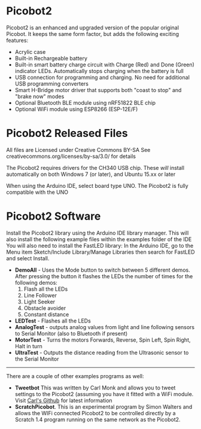 Picobot2
=======
Picobot2 is an enhanced and upgraded version of the popular original Picobot. It keeps the same form factor, but adds the following exciting features:

 - Acrylic case
 - Built-in Rechargeable battery
 - Built-in smart battery charge circuit with Charge (Red) and Done
   (Green) indicator LEDs. Automatically stops charging when the battery
   is full
 - USB connection for programming and charging. No need for additional
   USB programming converters
 - Smart H-Bridge motor driver that supports both "coast to stop" and
   "brake now" modes
 - Optional Bluetooth BLE module using nRF51822 BLE chip
 - Optional WiFi module using ESP8266 (ESP-12E/F)

Picobot2 Released Files
======================
All files are Licensed under Creative Commons BY-SA
See creativecommons.org/licenses/by-sa/3.0/ for details

The Picobot2 requires drivers for the CH340 USB chip. These *will* install automatically on both Windows 7 (or later), and Ubuntu 15.xx or later

When using the Arduino IDE, select board type UNO. The Picobot2 is fully compatible with the UNO


Picobot2 Software
================
Install the Picobot2 library using the Arduino IDE library manager.
This will also install the following example files within the examples folder of the IDE
You will also need to install the FastLED library: In the Arduino IDE, go to the Menu item Sketch/Include Library/Manage Libraries then search for FastLED and select Install.

 - **DemoAll** - Uses the Mode button to switch between 5 different demos.
   After pressing the button it flashes the LEDs the number of times for
   the following demos:
   	1. Flash all the LEDs
   	2. Line Follower
   	3. Light Seeker
   	4. Obstacle avoider
   	5. Constant distance
 - **LEDTest** - Flashes all the LEDs
 - **AnalogTest** - outputs analog values from light and line following
   sensors to Serial Monitor (also to Bluetooth if present)
 - **MotorTest** - Turns the motors Forwards, Reverse, Spin Left, Spin
   Right, Halt in turn
 - **UltraTest** - Outputs the distance reading from the Ultrasonic sensor
   to the Serial Monitor


----------


There are a couple of other examples programs as well:

 - **Tweetbot** This was written by Carl Monk and allows you to tweet settings to the Picobot2 (assuming you have it fitted with a WiFi module. Visit [Carl's Github](https://github.com/ForToffee/Picobot2/tree/master/TweetBot) for latest information
 - **ScratchPicobot**. This is an experimental program by Simon Walters and allows the WIFi connected Picobot2 to be controlled directly by a Scratch 1.4 program running on the same network as the Picobot2. 

